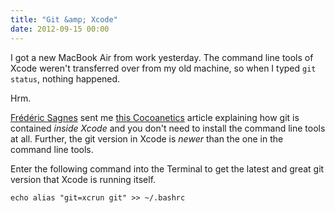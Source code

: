 ```yaml
---
title: "Git &amp; Xcode"
date: 2012-09-15 00:00
---
```


<p>I got a new MacBook Air from work yesterday. The command line tools of Xcode weren't transferred over from my old machine, so when I typed <code>git status</code>, nothing happened.</p>

<p>Hrm.</p>

<p><a href="http://twitter.com/ndfred">Frédéric Sagnes</a> sent me <a href="http://www.cocoanetics.com/2012/07/you-dont-need-the-xcode-command-line-tools/">this Cocoanetics</a> article explaining how git is contained <em>inside Xcode</em> and you don't need to install the command line tools at all. Further, the git version in Xcode is <em>newer</em> than the one in the command line tools.</p>

<p>Enter the following command into the Terminal to get the latest and great git version that Xcode is running itself.</p>

<pre><code>echo alias "git=xcrun git" &gt;&gt; ~/.bashrc
</code></pre>

<!-- more -->


